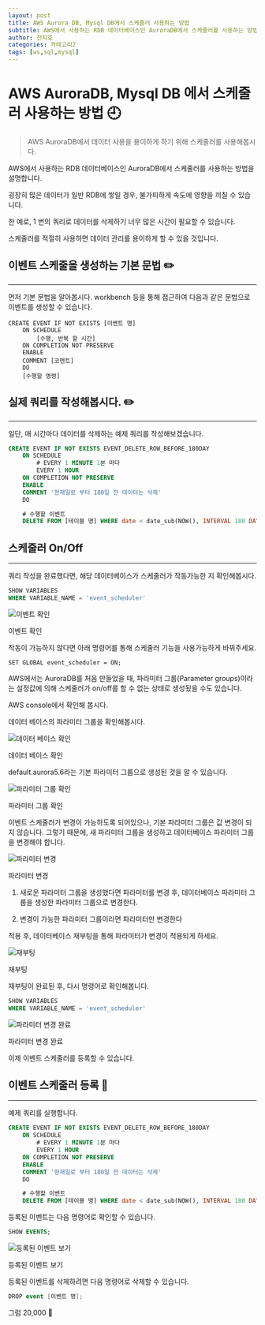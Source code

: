 ```yaml
---
layout: post
title: AWS Aurora DB, Mysql DB에서 스케줄러 사용하는 방법
subtitle: AWS에서 사용하는 RDB 데이터베이스인 AuroraDB에서 스케줄러를 사용하는 방법을 설명합니다.
author: 전지호
categories: 카테고리2
tags: [ws,sql,mysql]
---
```


# AWS AuroraDB, Mysql DB 에서 스케줄러 사용하는 방법 🕘

  

> AWS AuroraDB에서 데이터 사용을 용이하게 하기 위해 스케줄러를 사용해봅시다.

  

AWS에서 사용하는 RDB 데이터베이스인 AuroraDB에서 스케줄러를 사용하는 방법을 설명합니다.

굉장히 많은 데이터가 일반 RDB에 쌓일 경우, 불가피하게 속도에 영향을 끼칠 수 있습니다.

한 예로, 1 번의 쿼리로 데이터를 삭제하기 너무 많은 시간이 필요할 수 있습니다.

스케줄러를 적절히 사용하면 데이터 관리를 용이하게 할 수 있을 것입니다.

  

## 이벤트 스케줄을 생성하는 기본 문법 ✏️

----------

먼저 기본 문법을 알아봅시다. workbench 등을 통해 접근하여 다음과 같은 문법으로 이벤트를 생성할 수 있습니다.

```vbnet
CREATE EVENT IF NOT EXISTS [이벤트 명]
    ON SCHEDULE
        [수행, 반복 할 시간]
    ON COMPLETION NOT PRESERVE
    ENABLE
    COMMENT [코멘트]
    DO 
    [수행할 명령]

```

  

## 실제 쿼리를 작성해봅시다. ✏️

----------

일단, 매 시간마다 데이터를 삭제하는 예제 쿼리를 작성해보겠습니다.

```sql
CREATE EVENT IF NOT EXISTS EVENT_DELETE_ROW_BEFORE_180DAY
    ON SCHEDULE
        # EVERY 1 MINUTE 1분 마다
        EVERY 1 HOUR
    ON COMPLETION NOT PRESERVE
    ENABLE
    COMMENT '현재일로 부터 180일 전 데이터는 삭제'
    DO 

    # 수행할 이벤트
    DELETE FROM [테이블 명] WHERE date < date_sub(NOW(), INTERVAL 180 DAY) LIMIT 100

```

  

## 스케줄러 On/Off

----------

쿼리 작성을 완료했다면, 해당 데이터베이스가 스케줄러가 작동가능한 지 확인해봅시다.

```sql
SHOW VARIABLES
WHERE VARIABLE_NAME = 'event_scheduler'

```

![이벤트 확인](https://solution-userstats.s3.ap-northeast-1.amazonaws.com/techblogs/batteryho/%EC%8A%A4%EC%BC%80%EC%A4%84%EB%9F%AC.JPG)

이벤트 확인

작동이 가능하지 않다면 아래 명령어를 통해 스케줄러 기능을 사용가능하게 바꿔주세요.

```vbnet
SET GLOBAL event_scheduler = ON;

```

AWS에서는 AuroraDB를 처음 만들었을 때, 파라미터 그룹(Parameter groups)이라는 설정값에 의해 스케줄러가 on/off를 할 수 없는 상태로 생성됬을 수도 있습니다.

AWS console에서 확인해 봅시다.

데이터 베이스의 파라미터 그룹을 확인해봅시다.

![데이터 베이스 확인](https://solution-userstats.s3.ap-northeast-1.amazonaws.com/techblogs/batteryho/%ED%8C%8C%EB%9D%BC%EB%AF%B8%ED%84%B0%EA%B7%B8%EB%A3%B9.JPG)

데이터 베이스 확인

default.aurora5.6라는 기본 파라미터 그룹으로 생성된 것을 알 수 있습니다.

![파라미터 그룹 확인](https://solution-userstats.s3.ap-northeast-1.amazonaws.com/techblogs/batteryho/%ED%8C%8C%EB%9D%BC%EB%AF%B8%ED%84%B0%EA%B7%B8%EB%A3%B91.JPG)

파라미터 그룹 확인

이벤트 스케줄러가 변경이 가능하도록 되어있으나, 기본 파라미터 그룹은 값 변경이 되지 않습니다. 그렇기 때문에, 새 파라미터 그룹을 생성하고 데이터베이스 파라미터 그룹을 변경해야 합니다.

![파라미터 변경](https://solution-userstats.s3.ap-northeast-1.amazonaws.com/techblogs/batteryho/%ED%8C%8C%EB%9D%BC%EB%AF%B8%ED%84%B0%20%EB%B3%80%EA%B2%BD.JPG)

파라미터 변경

1.  새로운 파라미터 그룹을 생성했다면 파라미터를 변경 후, 데이터베이스 파라미터 그룹을 생성한 파라미터 그룹으로 변경한다.  
    
2.  변경이 가능한 파라미터 그룹이라면 파라미터만 변경한다

적용 후, 데이터베이스 재부팅을 통해 파라미터가 변경이 적용되게 하세요.

![재부팅](https://solution-userstats.s3.ap-northeast-1.amazonaws.com/techblogs/batteryho/%EC%9E%AC%EB%B6%80%ED%8C%85.JPG)

재부팅

재부팅이 완료된 후, 다시 명령어로 확인해봅니다.

```sql
SHOW VARIABLES
WHERE VARIABLE_NAME = 'event_scheduler'

```

  

![파라미터 변경 완료](https://solution-userstats.s3.ap-northeast-1.amazonaws.com/techblogs/batteryho/%ED%8C%8C%EB%9D%BC%EB%AF%B8%ED%84%B0%20%EB%B3%80%EA%B2%BD%20%EC%99%84%EB%A3%8C.JPG)

파라미터 변경 완료

이제 이벤트 스케줄러를 등록할 수 있습니다.

  

## 이벤트 스케줄러 등록 📅

----------

예제 쿼리를 실행합니다.

```sql
CREATE EVENT IF NOT EXISTS EVENT_DELETE_ROW_BEFORE_180DAY
    ON SCHEDULE
        # EVERY 1 MINUTE 1분 마다
        EVERY 1 HOUR
    ON COMPLETION NOT PRESERVE
    ENABLE
    COMMENT '현재일로 부터 180일 전 데이터는 삭제'
    DO 

    # 수행할 이벤트
    DELETE FROM [테이블 명] WHERE date < date_sub(NOW(), INTERVAL 180 DAY) LIMIT 100

```

등록된 이벤트는 다음 명령어로 확인할 수 있습니다.

```sql
SHOW EVENTS;

```

![등록된 이벤트 보기](https://solution-userstats.s3.ap-northeast-1.amazonaws.com/techblogs/batteryho/%EB%93%B1%EB%A1%9D%EB%90%9C%20%EC%9D%B4%EB%B2%A4%ED%8A%B8%20%EC%8A%A4%EC%BC%80%EC%A4%84%EB%9F%AC.JPG)

등록된 이벤트 보기

등록된 이벤트를 삭제하려면 다음 명령어로 삭제할 수 있습니다.

```csharp
DROP event [이벤트 명];

```

  

그럼 20,000 👋